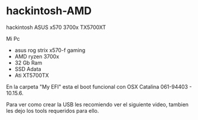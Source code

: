 # hackintosh-AMD
hackintosh ASUS x570 3700x TX5700XT

Mi Pc
* asus rog strix x570-f gaming
* AMD ryzen 3700x
* 32 Gb Ram
* SSD Adata
* Ati XT5700TX

En la carpeta "My EFI" esta el boot funcional con OSX Catalina 061-94403 - 10.15.6.

Para ver como crear la USB les recomiendo ver el siguiente video, tambien les dejo los tools requeridos para ello.
